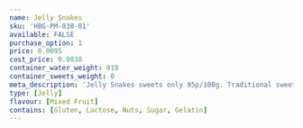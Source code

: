 ```yaml
---
name: Jelly Snakes
sku: 'HBG-PM-038-01'
available: FALSE
purchase_option: 1
price: 0.0095
cost_price: 0.0038
container_water_weight: 919
container_sweets_weight: 0
meta_description: 'Jelly Snakes sweets only 95p/100g. Traditional sweets and more at Humbugs Confectionery Store. Specialists in satisfying your sweet tooth!'
type: [Jelly]
flavour: [Mixed Fruit]
contains: [Gluten, Lactose, Nuts, Sugar, Gelatin]
---
```

